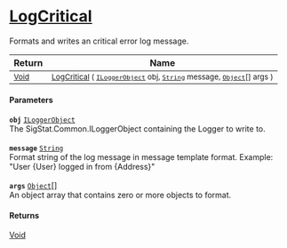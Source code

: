 # [LogCritical](./ILoggerObjectExtensions-LogCritical.md)

Formats and writes an critical error log message.

| Return | Name | 
| --- | --- | 
| <sub>[Void](https://docs.microsoft.com/en-us/dotnet/api/System.Void)</sub> | <sub>[LogCritical](./ILoggerObjectExtensions-LogCritical.md) ( [`ILoggerObject`](./../ILoggerObject.md) obj, [`String`](https://docs.microsoft.com/en-us/dotnet/api/System.String) message, [`Object`](https://docs.microsoft.com/en-us/dotnet/api/System.Object)[] args )</sub> | 


#### Parameters
**`obj`**  [`ILoggerObject`](./../ILoggerObject.md)<br>The SigStat.Common.ILoggerObject containing the Logger to write to.<br><br>**`message`**  [`String`](https://docs.microsoft.com/en-us/dotnet/api/System.String)<br>Format string of the log message in message template format. Example: "User {User} logged in from {Address}"<br><br>**`args`**  [`Object`](https://docs.microsoft.com/en-us/dotnet/api/System.Object)[]<br>An object array that contains zero or more objects to format.
#### Returns
[Void](https://docs.microsoft.com/en-us/dotnet/api/System.Void)<br>
